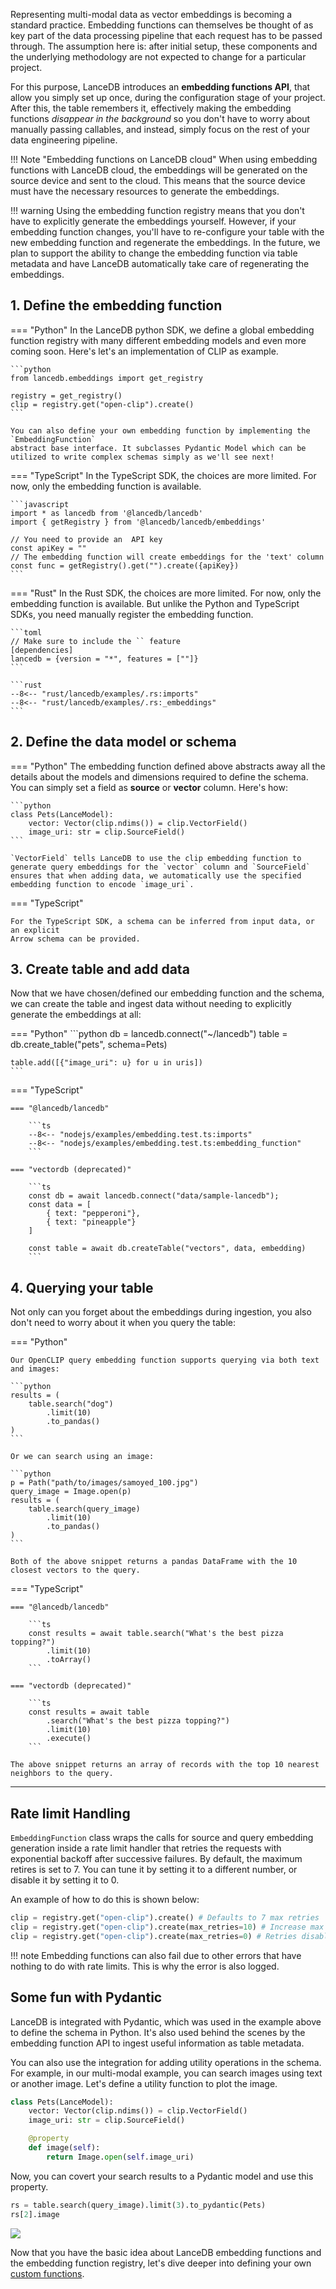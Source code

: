 Representing multi-modal data as vector embeddings is becoming a standard practice. Embedding functions can themselves be thought of as key part of the data processing pipeline that each request has to be passed through. The assumption here is: after initial setup, these components and the underlying methodology are not expected to change for a particular project.

For this purpose, LanceDB introduces an **embedding functions API**, that allow you simply set up once, during the configuration stage of your project. After this, the table remembers it, effectively making the embedding functions *disappear in the background* so you don't have to worry about manually passing callables, and instead, simply focus on the rest of your data engineering pipeline.

!!! Note "Embedding functions on LanceDB cloud"
    When using embedding functions with LanceDB cloud, the embeddings will be generated on the source device and sent to the cloud. This means that the source device must have the necessary resources to generate the embeddings.

!!! warning
    Using the embedding function registry means that you don't have to explicitly generate the embeddings yourself.
    However, if your embedding function changes, you'll have to re-configure your table with the new embedding function
    and regenerate the embeddings. In the future, we plan to support the ability to change the embedding function via
    table metadata and have LanceDB automatically take care of regenerating the embeddings.


## 1. Define the embedding function

=== "Python"
    In the LanceDB python SDK, we define a global embedding function registry with
    many different embedding models and even more coming soon.
    Here's let's an implementation of CLIP as example.

    ```python
    from lancedb.embeddings import get_registry

    registry = get_registry()
    clip = registry.get("open-clip").create()
    ```

    You can also define your own embedding function by implementing the `EmbeddingFunction`
    abstract base interface. It subclasses Pydantic Model which can be utilized to write complex schemas simply as we'll see next!

=== "TypeScript"
    In the TypeScript SDK, the choices are more limited. For now, only the 
    embedding function is available.

    ```javascript
    import * as lancedb from '@lancedb/lancedb'
    import { getRegistry } from '@lancedb/lancedb/embeddings'

    // You need to provide an  API key
    const apiKey = ""
    // The embedding function will create embeddings for the 'text' column
    const func = getRegistry().get("").create({apiKey})
    ```
=== "Rust"
    In the Rust SDK, the choices are more limited. For now, only the 
    embedding function is available. But unlike the Python and TypeScript SDKs, you need manually register the  embedding function.

    ```toml
    // Make sure to include the `` feature
    [dependencies]
    lancedb = {version = "*", features = [""]}
    ```

    ```rust
    --8<-- "rust/lancedb/examples/.rs:imports"
    --8<-- "rust/lancedb/examples/.rs:_embeddings"
    ```

## 2. Define the data model or schema

=== "Python"
    The embedding function defined above abstracts away all the details about the models and dimensions required to define the schema. You can simply set a field as **source** or **vector** column. Here's how:

    ```python
    class Pets(LanceModel):
        vector: Vector(clip.ndims()) = clip.VectorField()
        image_uri: str = clip.SourceField()
    ```

    `VectorField` tells LanceDB to use the clip embedding function to generate query embeddings for the `vector` column and `SourceField` ensures that when adding data, we automatically use the specified embedding function to encode `image_uri`.

=== "TypeScript"

    For the TypeScript SDK, a schema can be inferred from input data, or an explicit
    Arrow schema can be provided.

## 3. Create table and add data

Now that we have chosen/defined our embedding function and the schema,
we can create the table and ingest data without needing to explicitly generate
the embeddings at all:

=== "Python"
    ```python
    db = lancedb.connect("~/lancedb")
    table = db.create_table("pets", schema=Pets)

    table.add([{"image_uri": u} for u in uris])
    ```

=== "TypeScript"

    === "@lancedb/lancedb"

        ```ts
        --8<-- "nodejs/examples/embedding.test.ts:imports"
        --8<-- "nodejs/examples/embedding.test.ts:embedding_function"
        ```

    === "vectordb (deprecated)"

        ```ts
        const db = await lancedb.connect("data/sample-lancedb");
        const data = [
            { text: "pepperoni"},
            { text: "pineapple"}
        ]

        const table = await db.createTable("vectors", data, embedding)
        ```

## 4. Querying your table
Not only can you forget about the embeddings during ingestion, you also don't
need to worry about it when you query the table:

=== "Python"

    Our OpenCLIP query embedding function supports querying via both text and images:

    ```python
    results = (
        table.search("dog")
            .limit(10)
            .to_pandas()
    )
    ```

    Or we can search using an image:

    ```python
    p = Path("path/to/images/samoyed_100.jpg")
    query_image = Image.open(p)
    results = (
        table.search(query_image)
            .limit(10)
            .to_pandas()
    )
    ```

    Both of the above snippet returns a pandas DataFrame with the 10 closest vectors to the query.

=== "TypeScript"

    === "@lancedb/lancedb"

        ```ts
        const results = await table.search("What's the best pizza topping?")
            .limit(10)
            .toArray()
        ```

    === "vectordb (deprecated)"

        ```ts
        const results = await table
            .search("What's the best pizza topping?")
            .limit(10)
            .execute()
        ```

    The above snippet returns an array of records with the top 10 nearest neighbors to the query.

---

## Rate limit Handling
`EmbeddingFunction` class wraps the calls for source and query embedding generation inside a rate limit handler that retries the requests with exponential backoff after successive failures. By default, the maximum retires is set to 7. You can tune it by setting it to a different number, or disable it by setting it to 0.

An example of how to do this is shown below:

```python
clip = registry.get("open-clip").create() # Defaults to 7 max retries
clip = registry.get("open-clip").create(max_retries=10) # Increase max retries to 10
clip = registry.get("open-clip").create(max_retries=0) # Retries disabled
```

!!! note
    Embedding functions can also fail due to other errors that have nothing to do with rate limits.
    This is why the error is also logged.

## Some fun with Pydantic

LanceDB is integrated with Pydantic, which was used in the example above to define the schema in Python. It's also used behind the scenes by the embedding function API to ingest useful information as table metadata.

You can also use the integration for adding utility operations in the schema. For example, in our multi-modal example, you can search images using text or another image. Let's define a utility function to plot the image.

```python
class Pets(LanceModel):
    vector: Vector(clip.ndims()) = clip.VectorField()
    image_uri: str = clip.SourceField()

    @property
    def image(self):
        return Image.open(self.image_uri)
```
Now, you can covert your search results to a Pydantic model and use this property.

```python
rs = table.search(query_image).limit(3).to_pydantic(Pets)
rs[2].image
```

![](../assets/dog_clip_output.png)

Now that you have the basic idea about LanceDB embedding functions and the embedding function registry,
let's dive deeper into defining your own [custom functions](./custom_embedding_function.md).
